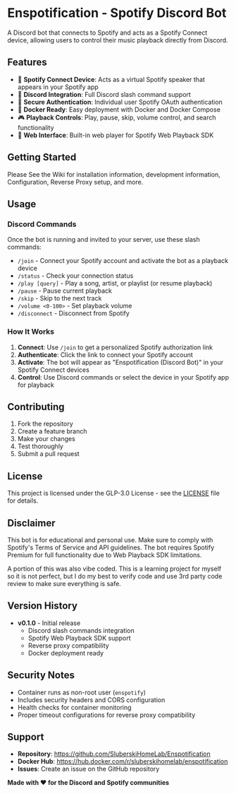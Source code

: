 # Enspotification - Spotify Discord Bot

A Discord bot that connects to Spotify and acts as a Spotify Connect device, allowing users to control their music playback directly from Discord.

## Features

- 🎵 **Spotify Connect Device**: Acts as a virtual Spotify speaker that appears in your Spotify app
- 🤖 **Discord Integration**: Full Discord slash command support
- 🔐 **Secure Authentication**: Individual user Spotify OAuth authentication
- 🐳 **Docker Ready**: Easy deployment with Docker and Docker Compose
- 🎮 **Playback Controls**: Play, pause, skip, volume control, and search functionality
- 📱 **Web Interface**: Built-in web player for Spotify Web Playback SDK

## Getting Started

Please See the Wiki for installation information, development information, Configuration, Reverse Proxy setup, and more.

## Usage

### Discord Commands

Once the bot is running and invited to your server, use these slash commands:

- `/join` - Connect your Spotify account and activate the bot as a playback device
- `/status` - Check your connection status
- `/play [query]` - Play a song, artist, or playlist (or resume playback)
- `/pause` - Pause current playback
- `/skip` - Skip to the next track
- `/volume <0-100>` - Set playback volume
- `/disconnect` - Disconnect from Spotify

### How It Works

1. **Connect**: Use `/join` to get a personalized Spotify authorization link
2. **Authenticate**: Click the link to connect your Spotify account
3. **Activate**: The bot will appear as "Enspotification (Discord Bot)" in your Spotify Connect devices
4. **Control**: Use Discord commands or select the device in your Spotify app for playback

## Contributing

1. Fork the repository
2. Create a feature branch
3. Make your changes
4. Test thoroughly
5. Submit a pull request

## License

This project is licensed under the GLP-3.0 License - see the [LICENSE](LICENSE) file for details.

## Disclaimer

This bot is for educational and personal use. Make sure to comply with Spotify's Terms of Service and API guidelines. The bot requires Spotify Premium for full functionality due to Web Playback SDK limitations.

A portion of this was also vibe coded.  This is a learning project for myself so it is not perfect, but I do my best to verify code and use 3rd party code review to make sure everything is safe.

## Version History

- **v0.1.0** - Initial release
  - Discord slash commands integration
  - Spotify Web Playback SDK support
  - Reverse proxy compatibility
  - Docker deployment ready

## Security Notes

- Container runs as non-root user (`enspotify`)
- Includes security headers and CORS configuration  
- Health checks for container monitoring
- Proper timeout configurations for reverse proxy compatibility

## Support

- **Repository**: https://github.com/SluberskiHomeLab/Enspotification
- **Docker Hub**: https://hub.docker.com/r/sluberskihomelab/enspotification
- **Issues**: Create an issue on the GitHub repository

**Made with ❤️ for the Discord and Spotify communities**

